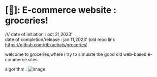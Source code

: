 # [🛒]: E-commerce website : groceries!

///
date of initiation : oct 21,2023' <br />
date of completion/release : jan 11,2023' (old repo link https://github.com/ritikachats/groceries) 

welcome to groceries,where i try to simulate the good old web-based e-commerce sites 

algorithm :
![image](https://github.com/user-attachments/assets/a3f09c57-033e-4404-a9cc-bf709e6a9425)


